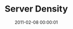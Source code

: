 ---
layout: web-error
date: 2011-02-08 00:00:01
title: Server Density
image: server_density
alt: Error on Server Density
note: Submited by <a href="http://www.gregaker.net" target="_blank">@gaker</a>
category: web-errors
---